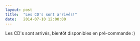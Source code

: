 ```yaml
---
layout: post
title:  "Les CD's sont arrivés!"
date:   2014-07-10 12:00:00
---
```


Les CD's sont arrivés, bientôt disponibles en pré-commande :)